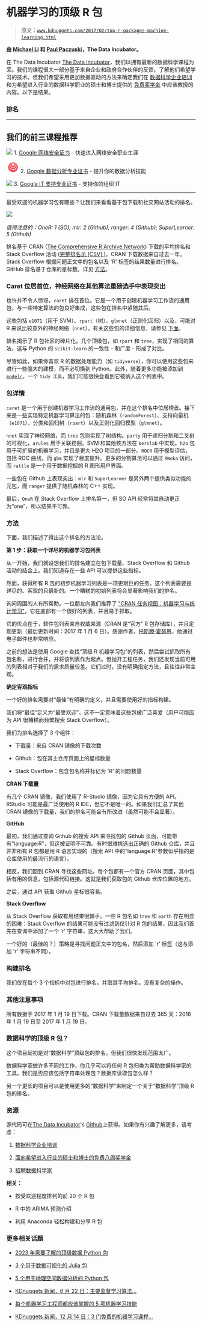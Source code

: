 # 机器学习的顶级 R 包

> 原文：[`www.kdnuggets.com/2017/02/top-r-packages-machine-learning.html`](https://www.kdnuggets.com/2017/02/top-r-packages-machine-learning.html)

**由 [Michael Li](https://github.com/tianhuil/) 和 [Paul Paczuski](https://github.com/pavopax/)，The Data Incubator。**

在 The Data Incubator [The Data Incubator](https://www.thedataincubator.com/)，我们以拥有最新的数据科学课程为荣。我们的课程很大一部分基于来自企业和政府合作伙伴的反馈，了解他们希望学习的技术。但我们希望采用更加数据驱动的方法来确定我们在 [数据科学企业培训](https://www.thedataincubator.com/training.html) 和为希望进入行业的数据科学职业的硕士和博士提供的 [免费奖学金](https://www.thedataincubator.com/fellowship.html) 中应该教授的内容。以下是结果。

### 排名

* * *

## 我们的前三课程推荐

![](img/0244c01ba9267c002ef39d4907e0b8fb.png) 1\. [Google 网络安全证书](https://www.kdnuggets.com/google-cybersecurity) - 快速进入网络安全职业生涯

![](img/e225c49c3c91745821c8c0368bf04711.png) 2\. [Google 数据分析专业证书](https://www.kdnuggets.com/google-data-analytics) - 提升你的数据分析技能

![](img/0244c01ba9267c002ef39d4907e0b8fb.png) 3\. [Google IT 支持专业证书](https://www.kdnuggets.com/google-itsupport) - 支持你的组织 IT

* * *

最受欢迎的机器学习包有哪些？让我们来看看基于包下载和社交网站活动的排名。

![](https://github.com/thedataincubator/data-science-blogs/blob/master/img/rank.png)

*值得注意的：OneR: 1 (SO); mlr: 2 (Github); ranger: 4 (Github); SuperLearner: 5 (Github)*

排名基于 CRAN ([The Comprehensive R Archive Network](https://cran.r-project.org/)) 下载的平均排名和 Stack Overflow 活动 ([完整排名见 [CSV] ](https://github.com/thedataincubator/data-science-blogs/blob/master/ranking.csv))。CRAN 下载数据来自过去一年。Stack Overflow 根据问题正文中的包名以及 'R' 标签的结果数量进行排名。GitHub 排名基于仓库的星标数。详见 [方法](https://github.com/thedataincubator/data-science-blogs/blob/master/top-r-packages.md#Methods)。

### Caret 位居首位，神经网络在其他算法重磅选手中表现突出

也许并不令人惊讶，`caret` 排在首位。它是一个用于创建机器学习工作流的通用包，与一些特定算法的包良好集成，这些包在排名中紧随其后。

这些包括 `e1071`（用于 SVM）、`rpart`（树）、`glmnet`（<wbr>正则化回归）以及，可能对 R 来说比较意外的神经网络（`nnet`）。有关这些包的详细信息，请参见 [下面](https://github.com/thedataincubator/data-science-blogs/blob/master/top-r-packages.md#Package-details)。

排名揭示了 R 包社区的碎片化。几个顶级包，如 `rpart` 和 `tree`，实现了相同的算法，这与 Python 的 `scikit-learn` 的一致性 - 和广度 - 形成了对比。

尽管如此，如果你喜欢 R 的数据处理能力（如 `tidyverse`），你可以使用这些包来进行一些强大的建模，而不必切换到 Python。此外，随着更多功能被添加到 [`modelr`](https://github.com/hadley/modelr)，一个 `tidy 工具`，我们可能很快会看到它被纳入这个列表中。

### 包详情

`caret` 是一个用于创建机器学习工作流的通用包，并在这个排名中位居榜首。接下来是一些实现特定机器学习算法的包：随机森林（`randomForest`）、支持向量机（`e1071`）、分类和回归树（`rpart`）以及正则化回归模型（`glmnet`）。

`nnet` 实现了神经网络，而 `tree` 包则实现了树结构。`party` 用于递归分割和二叉树的可视化，`arules` 用于关联挖掘。SVM 和其他核方法在 `kernlab` 中实现。`h2o` 包用于可扩展的机器学习，并且是更大 H2O 项目的一部分。`ROCR` 用于模型评估，包括 ROC 曲线，而 `gbm` 实现了梯度提升。更多的分割算法可以通过 `RWeka` 访问，而 `rattle` 是一个用于数据挖掘的 R 图形用户界面。

一些包在 Github 上表现突出：`mlr` 和 `SuperLearner` 是另外两个提供类似功能的元包，而 `ranger` 提供了随机森林的 C++ 实现。

最后，`OneR` 在 Stack Overflow 上排名第一，但 SO API 经常将其自动更正为“one”，所以结果不可靠。

### 方法

下面，我们描述了得出这个排名的方法论。

**第 1 步：获取一个详尽的机器学习包列表**

从一开始，我们就设想我们的排名建立在包下载量、Stack Overflow 和 Github 活动的结合上。我们知道存在一些 API 可以提供这些指标。

然而，获得所有 R 包的初步机器学习列表是一项更艰巨的任务。这个列表需要是详尽的、客观的且最新的。一个糟糕的初始列表将会显著影响我们的排名。

询问周围的人有所帮助。一位朋友向我们推荐了 ["CRAN 任务视图：机器学习与统计学习"](https://cran.r-project.org/web/views/MachineLearning.html)，它在底部有一个很好的列表，并且易于抓取。

它的优点在于，软件包列表来自权威来源（CRAN 是“官方” R 包存储库），并且定期更新（最后更新时间：2017 年 1 月 6 日）。感谢作者，[托斯滕·霍瑟恩](http://user.math.uzh.ch/hothorn/)，他通过电子邮件也非常响应。

之前的想法是使用 Google 查找“顶级 R 机器学习包”的列表，然后尝试抓取所有包名称，进行合并，并将该列表作为起点。但抛开工程任务，我们还发现当前可用的列表相对于我们的需求质量较差。它们过时，没有明确指定方法，且往往非常主观。

**确定客观指标**

一个好的排名需要对“最佳”有明确的定义，并且需要使用好的指标构建。

我们将“最佳”定义为“最受欢迎”。这不一定意味着这些包被广泛喜爱（用户可能因为 API 很糟糕而频繁搜索 Stack Overflow）。

我们为排名选择了 3 个组件：

+   下载量：来自 CRAN 镜像的下载次数

+   Github：包在其主仓库页面上的星标数量

+   Stack Overflow：包含包名称并标记为 'R' 的问题数量

**CRAN 下载量**

有几个 CRAN 镜像，我们使用了 R-Studio 镜像，因为它具有方便的 API。RStudio 可能是最广泛使用的 R IDE，但它不是唯一的。如果我们汇总了其他 CRAN 镜像的下载量，我们的排名可能会有所改进（虽然可能不会显著）。

**GitHub**

最初，我们通过查询 Github 的搜索 API 来寻找包的 Github 页面，可能带有“language:R”，但这被证明不可靠。有时很难挑选出正确的 Github 仓库，并且并非所有 R 包都是用 R 语言实现的（搜索 API 中的“language:R”参数似乎指的是仓库使用的最流行的语言）。

相反，我们回到 CRAN 寻找这些网址。每个包都有一个官方 CRAN 页面，其中包括有用的信息，包括源代码链接。这就是我们获取包的 Github 仓库位置的地方。

之后，通过 API 获取 Github 星标很容易。

**Stack Overflow**

从 Stack Overflow 获取有用结果很棘手。一些 R 包名如 `tree` 和 `earth` 存在明显的困难：Stack Overflow 的结果可能没有过滤到仅针对 R 包的结果，因此我们首先在查询中添加了一个 'r' 字符串，这大大帮助了我们。

一个好的（最佳的？）策略是寻找问题正文中的包名，然后添加 'r' 标签（这与添加 'r' 字符串不同）。

### 构建排名

我们仅在每个 3 个指标中对包进行排名，并取其平均排名。没有复杂的操作。

### 其他注意事项

所有数据于 2017 年 1 月 19 日下载。CRAN 下载量数据来自过去 365 天：2016 年 1 月 19 日至 2017 年 1 月 19 日。

### 数据科学的顶级 R 包？

这个项目起初是对“数据科学”顶级包的排名，但我们很快发现范围太广。

数据科学家做许多不同的工作，你几乎可以将任何 R 包归类为帮助数据科学家的工具。我们是否应该包括字符串处理包？数据库读取包怎么样？

另一个更长的项目可以是使用更多的“数据科学”来制定一个关于“数据科学”顶级 R 包的排名。

### 资源

源代码可在[The Data Incubator](https://www.thedataincubator.com/)'s [Github](https://github.com/thedataincubator/data-science-blogs/)上获得。如果你有兴趣了解更多，请考虑：

1.  [数据科学企业培训](https://www.thedataincubator.com/training.html)

1.  [面向希望进入行业的硕士和博士的免费八周奖学金](https://www.thedataincubator.com/fellowship.html)

1.  [招聘数据科学家](https://www.thedataincubator.com/hiring.html)

**相关：**

+   按受欢迎程度排列的前 20 个 R 包

+   R 中的 ARIMA 预测介绍

+   利用 Anaconda 轻松构建和分享 R 包

### 更多相关话题

+   [2023 年需要了解的顶级数据 Python 包](https://www.kdnuggets.com/2023/01/top-data-python-packages-know-2023.html)

+   [3 个用于数据可视化的 Julia 包](https://www.kdnuggets.com/2023/02/3-julia-packages-data-visualization.html)

+   [5 个用于地理空间数据分析的 Python 包](https://www.kdnuggets.com/2023/08/5-python-packages-geospatial-data-analysis.html)

+   [KDnuggets 新闻，6 月 22 日：主要监督学习算法…](https://www.kdnuggets.com/2022/n25.html)

+   [每个机器学习工程师都应该掌握的 5 项机器学习技能](https://www.kdnuggets.com/2023/03/5-machine-learning-skills-every-machine-learning-engineer-know-2023.html)

+   [KDnuggets 新闻，12 月 14 日：3 门免费的机器学习课程…](https://www.kdnuggets.com/2022/n48.html)
